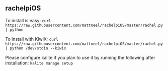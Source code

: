 rachelpiOS
---------------

To install is easy:
`curl https://raw.githubusercontent.com/mattneel/rachelpiOS/master/rachel.py | python`

To install with KiwiX:
`curl https://raw.githubusercontent.com/mattneel/rachelpiOS/master/rachel.py | python /dev/stdin --kiwix`

Please configure kalite if you plan to use it by running the following after installation:
`kalite manage setup`